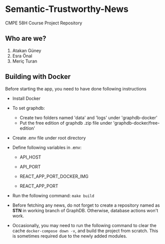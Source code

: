 # Semantic-Trustworthy-News
CMPE 58H Course Project Repository

Who are we?
---
1. Atakan Güney
2. Esra Önal
3. Meriç Turan

Building with Docker
---

Before starting the app, you need to have done following instructions
- Install Docker
- To set graphdb:
    - Create two folders named 'data' and 'logs' under 'graphdb-docker'
    - Put the free edition of graphdb .zip file under 'graphdb-docker/free-edition'

- Create .env file under root directory
- Define following variables in .env:
    - API_HOST
    - API_PORT

    - REACT_APP_PORT_DOCKER_IMG
    - REACT_APP_PORT

- Run the following command:
    `make build`
    
- Before fetching any news, do not forget to create a repository named as **STN** in working branch of GraphDB. Otherwise, database actions won't work.


- Occasionally, you may need to run the following command to clear the cache `docker-compose down -v`, and build the project from scratch. This is sometimes required due to the newly added modules.
